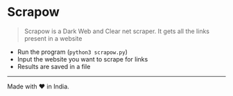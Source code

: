 # Scrapow
> Scrapow is a Dark Web and Clear net scraper. It gets all the links present in a website


- Run the program (`python3 scrapow.py`)
- Input the website you want to scrape for links
- Results are saved in a file
---
Made with ❤️ in India.
